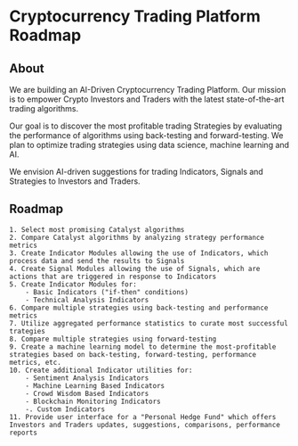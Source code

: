 # Cryptocurrency Trading Platform Roadmap

## About

We are building an AI-Driven Cryptocurrency Trading Platform. 
Our mission is to empower Crypto Investors and Traders with the latest state-of-the-art trading algorithms.

Our goal is to discover the most profitable trading Strategies by evaluating the performance of algorithms using back-testing and forward-testing. We plan to optimize trading strategies using data science, machine learning and AI.

We envision AI-driven suggestions for trading Indicators, Signals and Strategies to Investors and Traders.

## Roadmap
    1. Select most promising Catalyst algorithms
    2. Compare Catalyst algorithms by analyzing strategy performance metrics
    3. Create Indicator Modules allowing the use of Indicators, which process data and send the results to Signals
    4. Create Signal Modules allowing the use of Signals, which are actions that are triggered in response to Indicators
    5. Create Indicator Modules for:
        - Basic Indicators ("if-then" conditions)
        - Technical Analysis Indicators
    6. Compare multiple strategies using back-testing and performance metrics
    7. Utilize aggregated performance statistics to curate most successful trategies
    8. Compare multiple strategies using forward-testing
    9. Create a machine learning model to determine the most-profitable strategies based on back-testing, forward-testing, performance metrics, etc.
    10. Create additional Indicator utilities for:
        - Sentiment Analysis Indicators
        - Machine Learning Based Indicators
        - Crowd Wisdom Based Indicators
        - Blockchain Monitoring Indicators
        -. Custom Indicators
    11. Provide user interface for a "Personal Hedge Fund" which offers Investors and Traders updates, suggestions, comparisons, performance reports
